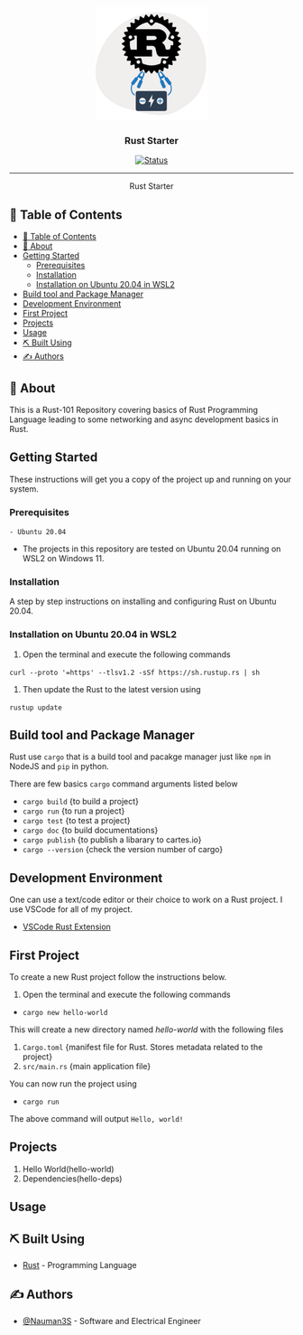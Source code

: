 <p align="center">
  <a href="" rel="noopener">
 <img width=200px height=200px src="artwork/rustL.png" alt="Project logo"></a>
</p>

<h3 align="center">Rust Starter</h3>

<div align="center">

[![Status](https://img.shields.io/badge/status-active-success.svg)]()


</div>

---


<p align="center"> Rust Starter
    <br> 
</p>

## 📝 Table of Contents

- [📝 Table of Contents](#-table-of-contents)
- [🧐 About <a name = "about"></a>](#-about-)
- [Getting Started <a name = "getting_started"></a>](#getting-started-)
  - [Prerequisites](#prerequisites)
  - [Installation <a name = "installation"></a>](#installation-)
  - [Installation on Ubuntu 20.04 in WSL2](#installation-on-ubuntu-2004-in-wsl2)
- [Build tool and Package Manager <a name = "build"></a>](#build-tool-and-package-manager-)
- [Development Environment <a name = "devenv"></a>](#development-environment-)
- [First Project <a name = "firstproject"></a>](#first-project-)
- [Projects <a name = "projects"></a>](#projects-)
- [Usage <a name = "usage"></a>](#usage-)
- [⛏️ Built Using <a name = "built_using"></a>](#️-built-using-)
- [✍️ Authors <a name = "authors"></a>](#️-authors-)


## 🧐 About <a name = "about"></a>

This is a Rust-101 Repository covering basics of Rust Programming Language leading to some networking and async development basics in Rust.

## Getting Started <a name = "getting_started"></a>

These instructions will get you a copy of the project up and running on your system. 


### Prerequisites

```
- Ubuntu 20.04
```

* The projects in this repository are tested on Ubuntu 20.04 running on WSL2 on Windows 11.

### Installation <a name = "installation"></a>

A step by step instructions on installing and configuring Rust on Ubuntu 20.04.

### Installation on Ubuntu 20.04 in WSL2

  1. Open the terminal and execute the following commands
   

  ```curl --proto '=https' --tlsv1.2 -sSf https://sh.rustup.rs | sh```
  
  1.  Then update the Rust to the latest version using
   
  ```rustup update```


## Build tool and Package Manager <a name = "build"></a>

Rust use `cargo` that is a build tool and pacakge manager just like `npm` in NodeJS and `pip` in python.

There are few basics `cargo` command arguments listed below

- `cargo build` {to build a project}
- `cargo run` {to run a project}
- `cargo test` {to test a project}
- `cargo doc` {to build documentations}
- `cargo publish` {to publish a libarary to cartes.io}
- `cargo --version` {check the version number of cargo}

## Development Environment <a name = "devenv"></a>

One can use a text/code editor or their choice to work on a Rust project. I use VSCode for all of my project.

- [VSCode Rust Extension](https://marketplace.visualstudio.com/items?itemName=rust-lang.rust)


## First Project <a name = "firstproject"></a>

To create a new Rust project follow the instructions below.

1.  Open the terminal and execute the following commands

- `cargo new hello-world`

This will create a new directory named *hello-world* with the following files

1.  ``Cargo.toml`` {manifest file for Rust. Stores metadata related to the project}
2.  ``src/main.rs`` {main application file}


You can now run the project using

- `cargo run`

The above command will output `Hello, world!`

## Projects <a name = "projects"></a>

1.  Hello World(hello-world)
2.  Dependencies(hello-deps)

## Usage <a name = "usage"></a>





## ⛏️ Built Using <a name = "built_using"></a>

- [Rust](https://www.rust-lang.org/) - Programming Language

## ✍️ Authors <a name = "authors"></a>

- [@Nauman3S](https://github.com/Nauman3S) - Software and Electrical Engineer
